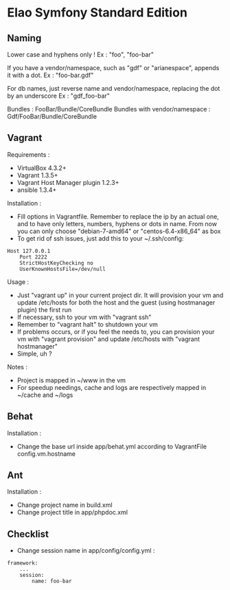 Elao Symfony Standard Edition
========================

Naming
------

Lower case and hyphens only !
Ex : "foo", "foo-bar"

If you have a vendor/namespace, such as "gdf" or "arianespace", appends it with a dot.
Ex : "foo-bar.gdf"

For db names, just reverse name and vendor/namespace, replacing the dot by an underscore
Ex : "gdf_foo-bar"

Bundles : FooBar/Bundle/CoreBundle
Bundles with vendor/namespace : Gdf/FooBar/Bundle/CoreBundle

Vagrant
-------

Requirements :

 * VirtualBox 4.3.2+
 * Vagrant 1.3.5+
 * Vagrant Host Manager plugin 1.2.3+
 * ansible 1.3.4+

Installation :

 * Fill options in Vagrantfile. Remember to replace the ip by an actual one, and to have only letters, numbers, hyphens or dots in name. From now you can only choose "debian-7-amd64" or "centos-6.4-x86_64" as box
 * To get rid of ssh issues, just add this to your ~/.ssh/config:

```
Host 127.0.0.1
    Port 2222
    StrictHostKeyChecking no
    UserKnownHostsFile=/dev/null
```

Usage :

 * Just "vagrant up" in your current project dir. It will provision your vm and update /etc/hosts for both the host and the guest (using hostmanager plugin) the first run
 * If necessary, ssh to your vm with "vagrant ssh"
 * Remember to "vagrant halt" to shutdown your vm
 * If problems occurs, or if you feel the needs to, you can provision your vm with "vagrant provision" and update /etc/hosts with "vagrant hostmanager"
 * Simple, uh ?

Notes :

 * Project is mapped in ~/www in the vm
 * For speedup needings, cache and logs are respectively mapped in ~/cache and ~/logs

Behat
------

Installation :

 * Change the base url inside app/behat.yml according to VagrantFile config.vm.hostname

Ant
---

Installation :

 * Change project name in build.xml
 * Change project title in app/phpdoc.xml

Checklist
---------

 * Change session name in app/config/config.yml :

```
framework:
    ...
    session:
        name: foo-bar
```
